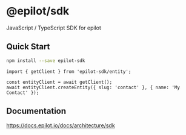 # @epilot/sdk

JavaScript / TypeScript SDK for epilot

## Quick Start

```sh
npm install --save epilot-sdk
```

```
import { getClient } from 'epilot-sdk/entity';

const entityClient = await getClient();
await entityClient.createEntity({ slug: 'contact' }, { name: 'My Contact' });
```

## Documentation

https://docs.epilot.io/docs/architecture/sdk

